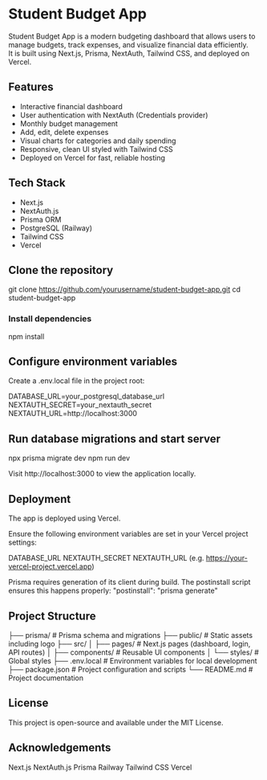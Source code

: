 # Student Budget App

Student Budget App is a modern budgeting dashboard that allows users to manage budgets, track expenses, and visualize financial data efficiently.  
It is built using Next.js, Prisma, NextAuth, Tailwind CSS, and deployed on Vercel.

## Features

- Interactive financial dashboard
- User authentication with NextAuth (Credentials provider)
- Monthly budget management
- Add, edit, delete expenses
- Visual charts for categories and daily spending
- Responsive, clean UI styled with Tailwind CSS
- Deployed on Vercel for fast, reliable hosting

## Tech Stack

- Next.js
- NextAuth.js
- Prisma ORM
- PostgreSQL (Railway)
- Tailwind CSS
- Vercel

## Clone the repository

git clone https://github.com/yourusername/student-budget-app.git
cd student-budget-app

### Install dependencies

npm install

## Configure environment variables

Create a .env.local file in the project root:

DATABASE_URL=your_postgresql_database_url
NEXTAUTH_SECRET=your_nextauth_secret
NEXTAUTH_URL=http://localhost:3000

## Run database migrations and start server

npx prisma migrate dev
npm run dev

Visit http://localhost:3000 to view the application locally.

## Deployment

The app is deployed using Vercel.

Ensure the following environment variables are set in your Vercel project settings:

DATABASE_URL
NEXTAUTH_SECRET
NEXTAUTH_URL (e.g. https://your-vercel-project.vercel.app)

Prisma requires generation of its client during build. The postinstall script ensures this happens properly:
"postinstall": "prisma generate"

## Project Structure

├── prisma/             # Prisma schema and migrations
├── public/             # Static assets including logo
├── src/
│   ├── pages/          # Next.js pages (dashboard, login, API routes)
│   ├── components/     # Reusable UI components
│   └── styles/         # Global styles
├── .env.local          # Environment variables for local development
├── package.json        # Project configuration and scripts
└── README.md           # Project documentation

## License

This project is open-source and available under the MIT License.

## Acknowledgements

Next.js
NextAuth.js
Prisma
Railway
Tailwind CSS
Vercel